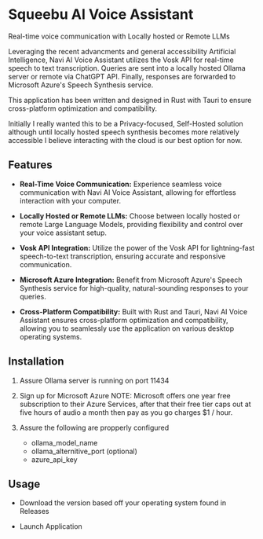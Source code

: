 # Squeebu AI Voice Assistant

Real-time voice communication with Locally hosted or Remote LLMs

Leveraging the recent advancments and general accessibility Artificial Intelligence, Navi AI Voice Assistant utilizes the Vosk API for real-time speech to text transcription. Queries are sent into a locally hosted Ollama server or remote via ChatGPT API. Finally, responses are forwarded to Microsoft Azure's Speech Synthesis service.

This application has been written and designed in Rust with Tauri to ensure cross-platform optimization and compatibility.

Initially I really wanted this to be a Privacy-focused, Self-Hosted solution although until locally hosted speech synthesis becomes more relatively accessible I believe interacting with the cloud is our best option for now.

## Features

- **Real-Time Voice Communication:** Experience seamless voice communication with Navi AI Voice Assistant, allowing for effortless interaction with your computer.

- **Locally Hosted or Remote LLMs:** Choose between locally hosted or remote Large Language Models, providing flexibility and control over your voice assistant setup.

- **Vosk API Integration:** Utilize the power of the Vosk API for lightning-fast speech-to-text transcription, ensuring accurate and responsive communication.

- **Microsoft Azure Integration:** Benefit from Microsoft Azure's Speech Synthesis service for high-quality, natural-sounding responses to your queries.

- **Cross-Platform Compatibility:** Built with Rust and Tauri, Navi AI Voice Assistant ensures cross-platform optimization and compatibility, allowing you to seamlessly use the application on various desktop operating systems.

## Installation

1. Assure Ollama server is running on port 11434

2. Sign up for Microsoft Azure
   NOTE: Microsoft offers one year free subscription to their Azure Services, after that their free tier caps out at five hours of audio a month then pay as you go charges $1 / hour.

3. Assure the following are propperly configured
   - ollama_model_name
   - ollama_alternitive_port (optional)
   - azure_api_key

## Usage

- Download the version based off your operating system found in Releases

- Launch Application
